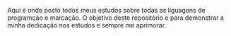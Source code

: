 Aqui é onde posto todos meus estudos sobre todas as liguagens de programção e marcação. 
O objetivo deste repositório e para demonstrar a minha dedicação nos estudos e sempre me aprimorar.


